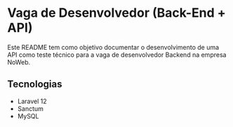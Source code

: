 # Vaga de Desenvolvedor (Back-End + API)

Este README tem como objetivo documentar o desenvolvimento de uma API como teste técnico para a vaga de desenvolvedor Backend na empresa NoWeb.

## Tecnologias
- Laravel 12
- Sanctum
- MySQL
